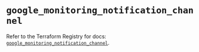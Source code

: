 # `google_monitoring_notification_channel`

Refer to the Terraform Registry for docs: [`google_monitoring_notification_channel`](https://registry.terraform.io/providers/hashicorp/google/6.29.0/docs/resources/monitoring_notification_channel).
